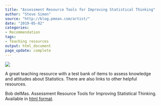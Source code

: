 ```yaml
---
title: "Assessment Resource Tools for Improving Statistical Thinking"
author: "Steve Simon"
source: "http://blog.pmean.com/artist/"
date: "2019-05-02"
categories:
- Recommendation
tags:
- Teaching resources
output: html_document
page_update: complete
---
```


![](http://www.pmean.com/images/19/artist01.png)

<div class="notes">

A great teaching resource with a test bank of items to assess knowledge and attitudes about Statistics. There are also links to other helpful resources.

Bob delMas. Assessment Resource Tools for Improving Statistical Thinking. Available in [html format][del1].

[del1]: https://apps3.cehd.umn.edu/artist/index.html

</div>




